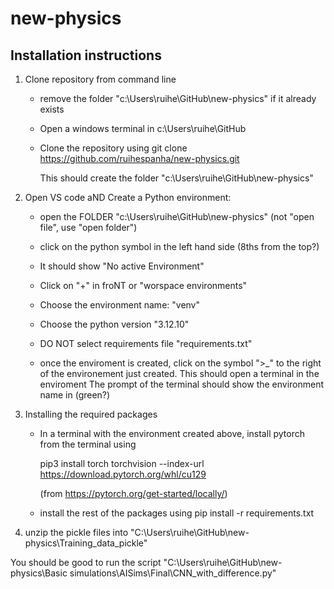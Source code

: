 # new-physics

## Installation instructions

1) Clone repository from command line

   + remove the folder "c:\Users\ruihe\GitHub\new-physics" if it already exists
   + Open a windows terminal in c:\Users\ruihe\GitHub
   + Clone the repository using
        git clone https://github.com/ruihespanha/new-physics.git

      This should create the folder "c:\Users\ruihe\GitHub\new-physics"

2) Open VS code aND Create a Python environment:

   + open the FOLDER "c:\Users\ruihe\GitHub\new-physics" (not "open file", use "open folder")
   + click on the python symbol in the left hand side (8ths from the top?)
   + It should show "No active Environment"
   + Click on "+" in froNT or "worspace environments"
   + Choose the environment name: "venv"
   + Choose the python version "3.12.10"
   + DO NOT select requirements file "requirements.txt" 

   + once the enviroment is created, click on the symbol ">_" to the right of the environement just created.
     This should open a terminal in the enviroment
     The prompt of the terminal should show the environment name in (green?)

3) Installing the required packages

   + In a terminal with the environment created above, install pytorch from the terminal using

      pip3 install torch torchvision --index-url https://download.pytorch.org/whl/cu129

      (from https://pytorch.org/get-started/locally/)
     
   + install the rest of the packages using
        pip install -r requirements.txt

4) unzip the pickle files into "C:\Users\ruihe\GitHub\new-physics\Training_data_pickle"

You should be good to run the script "C:\Users\ruihe\GitHub\new-physics\Basic simulations\AISims\Final\CNN_with_difference.py"
